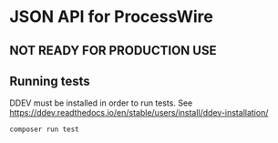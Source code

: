 # JSON API for ProcessWire

## NOT READY FOR PRODUCTION USE

## Running tests

DDEV must be installed in order to run tests. See https://ddev.readthedocs.io/en/stable/users/install/ddev-installation/

```console
composer run test
```
